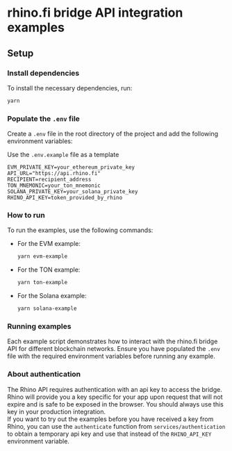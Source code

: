 # rhino.fi bridge API integration examples

## Setup

### Install dependencies

To install the necessary dependencies, run:

```sh
yarn
```

### Populate the `.env` file

Create a `.env` file in the root directory of the project and add the following environment variables:

Use the `.env.example` file as a template

```
EVM_PRIVATE_KEY=your_ethereum_private_key
API_URL="https://api.rhino.fi"
RECIPIENT=recipient_address
TON_MNEMONIC=your_ton_mnemonic
SOLANA_PRIVATE_KEY=your_solana_private_key
RHINO_API_KEY=token_provided_by_rhino
```

### How to run

To run the examples, use the following commands:

- For the EVM example:

  ```sh
  yarn evm-example
  ```

- For the TON example:

  ```sh
  yarn ton-example
  ```

- For the Solana example:

  ```sh
  yarn solana-example
  ```

### Running examples

Each example script demonstrates how to interact with the rhino.fi bridge API for different blockchain networks. Ensure you have populated the `.env` file with the required environment variables before running any example.

### About authentication

The Rhino API requires authentication with an api key to access the bridge. Rhino will provide you a key specific for your app upon request that will not expire and is safe to be exposed in the browser. You should always use this key in your production integration.  
If you want to try out the examples before you have received a key from Rhino, you can use the `authenticate` function from `services/authentication` to obtain a temporary api key and use that instead of the `RHINO_API_KEY` environment variable.
